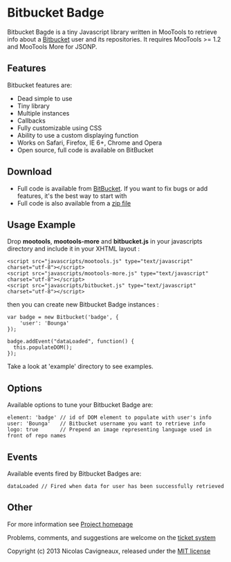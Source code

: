 # Bitbucket Badge

Bitbucket Bagde is a tiny Javascript library written in MooTools to retrieve info about a [Bitbucket](https://bitbucket.org/) user and its repositories. It requires MooTools >= 1.2 and MooTools More for JSONP.

## Features

Bitbucket features are:

* Dead simple to use
* Tiny library
* Multiple instances
* Callbacks
* Fully customizable using CSS
* Ability to use a custom displaying function
* Works on Safari, Firefox, IE 6+, Chrome and Opera
* Open source, full code is available on BitBucket

Download
--------

* Full code is available from [BitBucket](http://www.bitbucket.org/Bounga/bitbucket-badge). If you want to fix bugs or add features, it's the best way to start with
* Full code is also available from a [zip file](http://www.bitbucket.org/Bounga/bitbucket-badge/get/tip.zip)

Usage Example
-------------

Drop **mootools**, **mootools-more** and **bitbucket.js** in your javascripts directory and include it in your XHTML layout :

    <script src="javascripts/mootools.js" type="text/javascript" charset="utf-8"></script>
    <script src="javascripts/mootools-more.js" type="text/javascript" charset="utf-8"></script>
    <script src="javascripts/bitbucket.js" type="text/javascript" charset="utf-8"></script>

then you can create new Bitbucket Badge instances :

    var badge = new Bitbucket('badge', {
        'user': 'Bounga'
    });

    badge.addEvent("dataLoaded", function() {
      this.populateDOM();
    });

Take a look at 'example' directory to see examples.

Options
-------

Available options to tune your Bitbucket Badge are:

    element: 'badge' // id of DOM element to populate with user's info
    user: 'Bounga'   // Bitbucket username you want to retrieve info
    logo: true       // Prepend an image representing language used in front of repo names

Events
------

Available events fired by Bitbucket Badges are:

    dataLoaded // Fired when data for user has been successfully retrieved

Other
-----

For more information see [Project homepage](http://www.bitbucket.org/Bounga/bitbucket-badge/)

Problems, comments, and suggestions are welcome on the [ticket system](http://www.bitbucket.org/Bounga/bitbucket-badge/issues/new/)


Copyright (c) 2013 Nicolas Cavigneaux, released under the [MIT license](http://creativecommons.org/licenses/MIT/)
